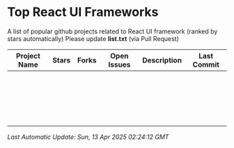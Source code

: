 # Top React UI Frameworks

A list of popular github projects related to React UI framework (ranked by stars automatically)
Please update **list.txt** (via Pull Request)

| Project Name | Stars | Forks | Open Issues | Description | Last Commit |
| ------------ | ----- | ----- | ----------- | ----------- | ----------- |
| []() ||||||
| []() ||||||
| []() ||||||
| []() ||||||
| []() ||||||
| []() ||||||
| []() ||||||
| []() ||||||
| []() ||||||
| []() ||||||
| []() ||||||
| []() ||||||
| []() ||||||
| []() ||||||
| []() ||||||
| []() ||||||
| []() ||||||
| []() ||||||
| []() ||||||
| []() ||||||
| []() ||||||

*Last Automatic Update: Sun, 13 Apr 2025 02:24:12 GMT*
